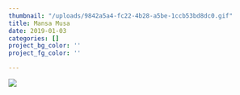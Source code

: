 ```yaml
---
thumbnail: "/uploads/9842a5a4-fc22-4b28-a5be-1ccb53bd8dc0.gif"
title: Mansa Musa
date: 2019-01-03
categories: []
project_bg_color: ''
project_fg_color: ''

---
```

![](/uploads/9842a5a4-fc22-4b28-a5be-1ccb53bd8dc0.gif)